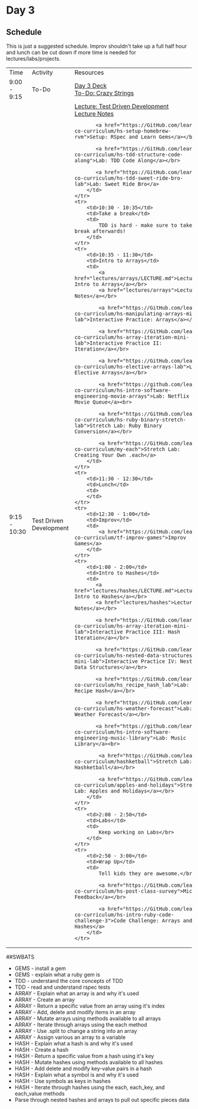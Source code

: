 # Day 3

## Schedule

This is just a suggested schedule. Improv shouldn't take up a full half hour and lunch can be cut down if more time is needed for lectures/labs/projects.

<table>
    <tr>
        <td>Time</td>
        <td>Activity</td>
        <td>Resources</td>
    </tr>
    <tr>
        <td>9:00 - 9:15</td>
        <td>To-Do</td>
        <td>
            <a href="https://docs.google.com/presentation/d/1XFklyQuHRVgEgERYsHcyhIniOL3kewq6-Ajjp5HiPt4/edit#slide=id.p">Day 3 Deck</a></br>
            <a href="https://GitHub.com/learn-co-curriculum/hs-data-structures-to-do">To-Do: Crazy Strings</a>
        </td>
    </tr>
    <td>9:15 - 10:30</td>
        <td>Test Driven Development</td>
        <td>
           <a href="lectures/test-driven-development/LECTURE.md">Lecture: Test Driven Development</a></br>
           <a href="lectures/test-driven-development">Lecture Notes</a></br>
           
           <a href="https://GitHub.com/learn-co-curriculum/hs-setup-homebrew-rvm">Setup: RSpec and Learn Gems</a></br>

           <a href="https://GitHub.com/learn-co-curriculum/hs-tdd-structure-code-along">Lab: TDD Code Along</a></br>
           
           <a href="https://GitHub.com/learn-co-curriculum/hs-tdd-sweet-ride-bro-lab">Lab: Sweet Ride Bro</a>
        </td>
    </tr>
    <tr>
        <td>10:30 - 10:35</td>
        <td>Take a break</td>
        <td>
            TDD is hard - make sure to take a break afterwards!
        </td>
    </tr>
    <tr>
        <td>10:35 - 11:30</td>
        <td>Intro to Arrays</td>
        <td>
        	<a href="lectures/arrays/LECTURE.md">Lecture: Intro to Arrays</a></br>
            <a href="lectures/arrays">Lecture Notes</a></br>
        	
        	<a href="https://GitHub.com/learn-co-curriculum/hs-manipulating-arrays-mini-lab">Interactive Practice: Arrays</a></br>
        	
        	<a href="https://GitHub.com/learn-co-curriculum/hs-array-iteration-mini-lab">Interactive Practice II: Iteration</a></br>
        	
        	<a href="https://GitHub.com/learn-co-curriculum/hs-elective-arrays-lab">Lab: Elective Arrays</a></br>

            <a href="https://github.com/learn-co-curriculum/hs-intro-software-engineering-movie-arrays">Lab: Netflix Movie Queue</a><br>

            <a href="https://GitHub.com/learn-co-curriculum/hs-ruby-binary-stretch-lab">Stretch Lab: Ruby Binary Conversion</a></br>

            <a href="https://GitHub.com/learn-co-curriculum/my-each">Stretch Lab: Creating Your Own .each</a>
        </td>
    </tr>
    <tr>
        <td>11:30 - 12:30</td>
        <td>Lunch</td>
        <td>
        </td>
    </tr>
    <tr>
        <td>12:30 - 1:00</td>
        <td>Improv</td>
        <td>
            <a href="https://GitHub.com/learn-co-curriculum/tf-improv-games">Improv Games</a>
        </td>
    </tr>
    <tr>
        <td>1:00 - 2:00</td>
        <td>Intro to Hashes</td>
        <td>
           <a href="lectures/hashes/LECTURE.md">Lecture: Intro to Hashes</a></br>
           <a href="lectures/hashes">Lecture Notes</a></br>

           <a href="https://GitHub.com/learn-co-curriculum/hs-array-iteration-mini-lab">Interactive Practice III: Hash Iteration</a></br>

           <a href="https://GitHub.com/learn-co-curriculum/hs-nested-data-structures-mini-lab">Interactive Practice IV: Nested Data Structures</a></br>
           
           <a href="https://GitHub.com/learn-co-curriculum/hs_recipe_hash_lab">Lab: Recipe Hash</a></br>
           
           <a href="https://GitHub.com/learn-co-curriculum/hs-weather-forecast">Lab: Weather Forecast</a></br>

           <a href="https://github.com/learn-co-curriculum/hs-intro-software-engineering-music-library">Lab: Music Library</a><br>

            <a href="https://GitHub.com/learn-co-curriculum/hashketball">Stretch Lab: Hashketball</a></br>

            <a href="https://GitHub.com/learn-co-curriculum/apples-and-holidays">Stretch Lab: Apples and Holidays</a></br>
        </td>
    </tr>
    <tr>
        <td>2:00 - 2:50</td>
        <td>Labs</td>
        <td>
        	Keep working on Labs</br>
        </td>
    </tr>
    <tr>
        <td>2:50 - 3:00</td>
        <td>Wrap Up</td>
        <td>
            Tell kids they are awesome.</br>

            <a href="https://GitHub.com/learn-co-curriculum/hs-post-class-survey">Micro Feedback</a></br>

            <a href="https://GitHub.com/learn-co-curriculum/hs-intro-ruby-code-challenge-3">Code Challenge: Arrays and Hashes</a>
        </td>
    </tr>
</table>

##SWBATS
+ GEMS - install a gem
+ GEMS - explain what a ruby gem is
+ TDD - understand the core concepts of TDD
+ TDD - read and understand rspec tests
+ ARRAY - Explain what an array is and why it's used
+ ARRAY - Create an array
+ ARRAY - Return a specific value from an array using it's index
+ ARRAY - Add, delete and modify items in an array
+ ARRAY - Mutate arrays using methods available to all arrays
+ ARRAY - Iterate through arrays using the each method
+ ARRAY - Use .split to change a string into an array
+ ARRAY - Assign various an array to a variable
+ HASH - Explain what a hash is and why it's used
+ HASH - Create a hash
+ HASH - Return a specific value from a hash using it's key
+ HASH - Mutate hashes using methods available to all hashes
+ HASH - Add delete and modify key-value pairs in a hash
+ HASH - Explain what a symbol is and why it's used
+ HASH - Use symbols as keys in hashes
+ HASH - Iterate through hashes using the each, each_key, and each_value methods
+ Parse through nested hashes and arrays to pull out specific pieces data
